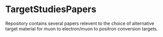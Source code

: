 # TargetStudiesPapers

Repository contains several papers relevent to the choice of alternative target material for muon to electron/muon to positron conversion targets.
